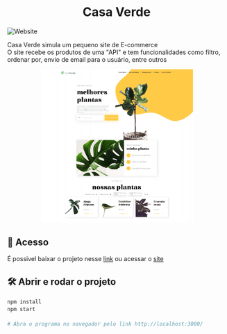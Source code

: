 <h1 align="center">Casa Verde</h1>

![Website](https://img.shields.io/website?down_color=lightgrey&style=flat-square&logo=appveyor&down_message=offline&label=STATUS&logo=STATUS&style=for-the-badge&up_message=FINALIZADO&url=https%3A%2F%2Fshields.io)

Casa Verde simula um pequeno site de E-commerce
<br />
O site recebe os produtos de uma "API"
e tem funcionalidades como filtro, ordenar por, envio de email para o usuário, entre outros

<div align="center">
  <img src="screencapture.png" alt="Imagem da Casa Verde" width="70%">
</div>

## 📁 Acesso
É possivel baixar o projeto nesse <a href="https://github.com/lucash-barbosa/Casa-Verde/archive/refs/heads/master.zip">link</a>
ou acessar o <a href="https://casa-verde-tau.vercel.app">site</a>

## 🛠️ Abrir e rodar o projeto

```bash
npm install
npm start

# Abra o programa no navegador pelo link http://localhost:3000/
```
